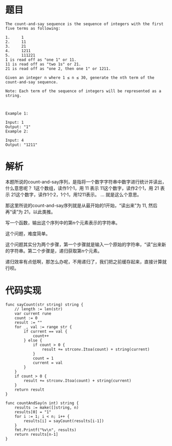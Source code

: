# 题目
```
The count-and-say sequence is the sequence of integers with the first five terms as following:

1.     1
2.     11
3.     21
4.     1211
5.     111221
1 is read off as "one 1" or 11.
11 is read off as "two 1s" or 21.
21 is read off as "one 2, then one 1" or 1211.

Given an integer n where 1 ≤ n ≤ 30, generate the nth term of the count-and-say sequence.

Note: Each term of the sequence of integers will be represented as a string.

 

Example 1:

Input: 1
Output: "1"
Example 2:

Input: 4
Output: "1211"
```

# 解析
本题所说的count-and-say序列，是指将一个数字字符串中数字进行统计并读出，什么意思呢？
1这个数组，读作1个1，用 11 表示
11这个数字，读作2个1，用 21 表示
21这个数字，读作1个2，1个1，用1211表示。
...
就是这么个意思。

那这里所说的count-and-say序列就是从最开始的1开始，“读出来”为 11, 然后再“读”为 21，以此类推。

写一个函数，输出这个序列中的第n个元素表示的字符串。


这个问题，难度简单。

这个问题其实分为两个步骤，第一个步骤就是输入一个原始的字符串，“读”出来新的字符串。第二个步骤是，递归获取第n个元素。

递归效率有点低啊，那怎么办呢，不用递归了，我们把之前缓存起来，直接计算就行呗。

# 代码实现
```golang
func sayCount(str string) string {
	// length := len(str)
	var current rune
	count := 0
	result := ""
	for _, val := range str {
		if current == val {
			count++
		} else {
			if count > 0 {
				result += strconv.Itoa(count) + string(current)
			}
			count = 1
			current = val
		}
	}
	if count > 0 {
		result += strconv.Itoa(count) + string(current)
	}
	return result
}

func countAndSay(n int) string {
	results := make([]string, n)
	results[0] = "1"
	for i := 1; i < n; i++ {
		results[i] = sayCount(results[i-1])
	}
	fmt.Printf("%v\n", results)
	return results[n-1]
}

```

